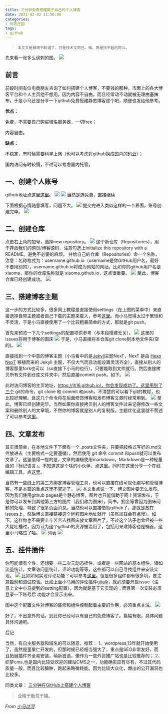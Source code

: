 ```yaml
---
title: 三分钟免费搭建属于自己的个人博客
date: 2021-02-02 11:56:00
categories:
- 码农庄园
tags: 
- github
---
```


> `本文又是被简书和谐了，只是技术文而已。唉，真是扶不起的阿斗。`

先来看一张多么讽刺的图。
![](1)

## **前言**
前段时间有位电商朋友咨询了如何搭建个人博客，不要钱的那种。市面上的各大博客平台和个人主页他不想用，因为内容不自由，而且经常动不动就被无理由塞抹布。于是小马还是分享一下github免费搭建静态博客这个吧，顺便也发给他参考。

**优点：**

免费，不需要自己购买域名服务器，一切free；

内容自由。

**缺点：**

不稳定，有时候需要科学上网（也可以考虑将github换成国内的[码云](https://gitee.com/)）；

国内访问有时较慢，不过可以考虑国内托管。

## **一、创建个人账号**
github地址点这里[这里](https://github.com/)。
![](2)
![](3)
当然是选免费，直接继续

下面根据心情随意填写，问题不大。
![](4)
提交完进入类似这样的一个界面，账号创建完毕。
![](5)

## **二、创建仓库**

点击右上角的加号，选择new repository。
![](6)
这个新仓库（Repositories），用于存放我们的网页/博客源码，注意勾选上Initialize this repository with a README。避免不必要的麻烦。
并给自己的仓库（Repositories）命一个名称，注意：名称格式为：username.github.io（username是你GitHub用户名，最好不要用别的），username.github.io将成为网站的网址。比如你的github用户名是xiaoma，那你的仓库名称就是 xiaoma.github.io，这点很重要。
![](7)
至此，博客仓库已经创建成功。
![](8)

## **三、搭建博客主题**
这一步的方式比较多，很多网上教程是直接使用settings（在上图的菜单中）来直接选择自带主题或者自己下载的主题来载入，参考[这里](https://blog.csdn.net/qq_19799765/article/details/80869363)。而小马觉得太过于繁琐和不灵活，于是小马直接使用了一个比较粗暴简单的方式，那就是git push。

首先来预览一下几个settings的配置项供参考（与本段搭建无关）。
![](9)
这里的issues将用于博客的图床
![](10)
于是，小马直接将本仓库git clone到本地文件夹(空的)。
![](11)

直接找到一个中意的博客主题（小马看中的是[Jekyll](https://jekyllrb.com/docs/configuration/)主题NexT，NexT 是由 [Hexo NexT](https://github.com/iissnan/hexo-theme-next) 移植而来的 Jekyll 主题，不仅大气而且功能设置灵活齐全），直接从别人的博客那里fork也可以（so直接下小马的也行），只要能取到文件就行。然后直接拷贝所有文件到仓库文件夹中，然后直接commit  push。如下。
![](12)

此时访问博客的主页地址，https://lh16.github.io/，你会发现成功了。这里用到了三个 git的命令，git  clone  和  commit  和push，不清楚的可以看下git的教程，也比较好理解。且这几个命令将在后面修饰博客和发布博客文章时经常用到。
![](13)
至此，博客已经创建完毕。当然如果你直接拷贝别人的博客文件过来记得修改一些文案和删除别人的文章哦，不然你的博客就是别人的复制版。主题优化这里就不赘述了可以参考[这里](https://zhuanlan.zhihu.com/p/53141420)。

## **四、文章发布**
其实很简单，在本地文件下下面有一个_posts文件夹，只要把按格式写好的.md文件放进去（主要格式一定要遵循），然后使用 git 命令 commit 和push就可以发布文章了。这里值得一提的是，文章的编辑使用markdown，Markdown是一种轻量级的「标记语言」。不知道这是个啥的小伙伴，点[这里](https://www.runoob.com/markdown/md-tutorial.html)。同时在这里分享一个在线编辑工具，点[这里](http://www.mdeditor.com/)。

当然有一些线上的第三方绑定博客管理工具，也可以直接在线可视化编写和管理博客，不是本篇的重点这里不赘述了。
![](14)
本文重点说一下，博文图片要怎么发布。因为我们使用github  pages是个静态博客，图片也只能借助于网上资源发布，于是你可以发布到其他第三方的图库（我们称为图床），简书，掘金等曾因为图床问题的处理，导致了很多负面消息。当然也可以直接借助github了，那就是放在issues上，然后博文直接链接这个远程图片地址就行（虽然加载会有点慢）。如下。这样你也不需要辛辛苦苦去找图床放文章图片了。不过这个法子也曾经被一些大佬吐槽过，因为认为这个github的资源被滥用了，包括用来建博客也是祸首。这里小马略过了哈。
![](15)
列表
![](16)

## **五、挂件插件**
你可能很有个性，还想要一些二次元动态挂件，或者是一些网站的基本组件，诸如流量统计，文章访问量统计，评论功能等等，这些都可以自己寻找组件来安装实现。
![](17)
比如如何实现评论功能？可以参考[这里](https://mabbs.github.io/2018/10/20/talk.html)。但是很多组件都有很多坑，要注意甄别和调试校验。比如上面小马用的评论插件[gitalk](https://github.com/gitalk/gitalk)，就必须要开启issue（注意上文中小马提到的setting配置），因为就是基于它实现的；而且第一次安装必须登录一下账号后 功能才会显示出来。

图中这个配置文件对博客的装修和组件控制起着主要的作用，必须重点关注。
![](18)

好了，不出意外的话，到此你已经可以有自己的免费博客了。篇幅有限，具体问题具体沟通吧。

后记

当然，有自主服务器和域名的可以随意，推荐：
1、wordpress,13年就开始使用了，虽然是歪果仁开发的，但那时候已经相当强大了，重点是SEO非常友好，而且拓展插件齐全易安装，萌新首选，像作为一些外贸推广站也是比较推荐的；
2、织梦cms,也是国内比较受欢迎的建站CMS之一，功能确实应有尽有，不过其代码质量一般，而且比较臃肿，跑起来略微耗能。因为比较大众化，爆出的公开漏洞也比较多。

同类文章：
[三分钟在GitHub上搭建个人博客](https://zhuanlan.zhihu.com/p/28321740)


> 业精于勤荒于嬉。

*From [小马过河](https://lh16.github.io)*
